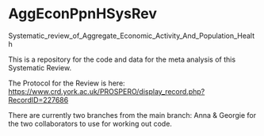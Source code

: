 # AggEconPpnHSysRev

Systematic_review_of_Aggregate_Economic_Activity_And_Population_Health 

This is a repository for the code and data for the meta analysis of this Systematic Review.

The Protocol for the Review is here: https://www.crd.york.ac.uk/PROSPERO/display_record.php?RecordID=227686

There are currently two branches from the main branch: Anna & Georgie for the two collaborators to use for working out code.


